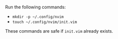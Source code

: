 Run the following commands:

* `mkdir -p ~/.config/nvim`
* `touch ~/.config/nvim/init.vim`

These commands are safe if `init.vim` already exists.
